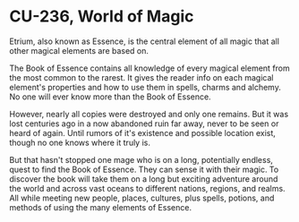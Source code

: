 # CU-236, World of Magic

Etrium, also known as Essence, is the central element of all magic that all other magical elements are based on.

The Book of Essence contains all knowledge of every magical element from the most common to the rarest. It gives the reader info on each magical element's properties and how to use them in spells, charms and alchemy. No one will ever know more than the Book of Essence.

However, nearly all copies were destroyed and only one remains. But it was lost centuries ago in a now abandoned ruin far away, never to be seen or heard of again. Until rumors of it's existence and possible location exist, though no one knows where it truly is.

But that hasn't stopped one mage who is on a long, potentially endless, quest to find the Book of Essence. They can sense it with their magic. To discover the book will take them on a long but exciting adventure around the world and across vast oceans to different nations, regions, and realms. All while meeting new people, places, cultures, plus spells, potions, and methods of using the many elements of Essence.